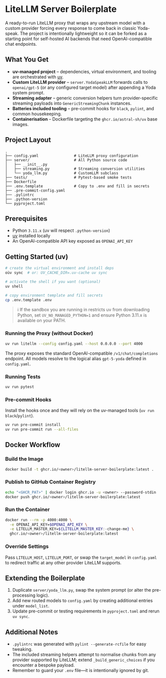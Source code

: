# LiteLLM Server Boilerplate

A ready-to-run LiteLLM proxy that wraps any upstream model with a custom provider forcing every
response to come back in classic Yoda-speak. The project is intentionally lightweight so it can be
forked as a starting point for self-hosted AI backends that need OpenAI-compatible chat endpoints.

## What You Get

- **uv-managed project** – dependencies, virtual environment, and tooling are orchestrated with
  [uv](https://docs.astral.sh/uv/).
- **Custom LiteLLM provider** – `server.YodaSpeakLLM` forwards calls to `openai/gpt-5` (or any
  configured target model) after appending a Yoda system prompt.
- **Streaming adapter** – generic conversion helpers turn provider-specific streaming payloads into
  `GenericStreamingChunk` instances.
- **Batteries included tooling** – pre-commit hooks for `black`, `pylint`, and common housekeeping.
- **Containerisation** – Dockerfile targeting the `ghcr.io/astral-sh/uv` base images.

## Project Layout

```
.
├── config.yaml                # LiteLLM proxy configuration
├── server/                    # All Python source code
│   ├── __init__.py
│   ├── streaming.py           # Streaming conversion utilities
│   └── yoda_llm.py            # CustomLLM subclass
├── tests/                     # Pytest-based smoke tests
├── Dockerfile
├── .env.template              # Copy to .env and fill in secrets
├── .pre-commit-config.yaml
├── .pylintrc
├── .python-version
└── pyproject.toml
```

## Prerequisites

- Python `3.11.x` (uv will respect `.python-version`)
- [uv](https://docs.astral.sh/uv/getting-started/) installed locally
- An OpenAI-compatible API key exposed as `OPENAI_API_KEY`

## Getting Started (uv)

```bash
# create the virtual environment and install deps
oùv sync  # or: UV_CACHE_DIR=.uv-cache uv sync

# activate the shell if you want (optional)
uv shell

# copy environment template and fill secrets
cp .env.template .env
```

> ℹ️ If the sandbox you are running in restricts uv from downloading Python, set
> `UV_NO_MANAGED_PYTHON=1` and ensure Python 3.11.x is available on your PATH.

### Running the Proxy (without Docker)

```bash
uv run litellm --config config.yaml --host 0.0.0.0 --port 4000
```

The proxy exposes the standard OpenAI-compatible `/v1/chat/completions` endpoint. All models resolve
to the logical alias `gpt-5-yoda` defined in `config.yaml`.

### Running Tests

```bash
uv run pytest
```

### Pre-commit Hooks

Install the hooks once and they will rely on the uv-managed tools (`uv run black`/`pylint`).

```bash
uv run pre-commit install
uv run pre-commit run --all-files
```

## Docker Workflow

### Build the Image

```bash
docker build -t ghcr.io/<owner>/litellm-server-boilerplate:latest .
```

### Publish to GitHub Container Registry

```bash
echo "<GHCR_PAT>" | docker login ghcr.io -u <owner> --password-stdin
docker push ghcr.io/<owner>/litellm-server-boilerplate:latest
```

### Run the Container

```bash
docker run --rm -p 4000:4000 \
  -e OPENAI_API_KEY=$OPENAI_API_KEY \
  -e LITELLM_MASTER_KEY=${LITELLM_MASTER_KEY:-change-me} \
  ghcr.io/<owner>/litellm-server-boilerplate:latest
```

### Override Settings

Pass `LITELLM_HOST`, `LITELLM_PORT`, or swap the `target_model` in `config.yaml` to redirect traffic
at any other provider LiteLLM supports.

## Extending the Boilerplate

1. Duplicate `server/yoda_llm.py`, swap the system prompt (or alter the pre-processing logic).
2. Add new routed models to `config.yaml` by creating additional entries under `model_list`.
3. Update pre-commit or testing requirements in `pyproject.toml` and rerun `uv sync`.

## Additional Notes

- `.pylintrc` was generated with `pylint --generate-rcfile` for easy tweaking.
- The included streaming helpers attempt to normalise chunks from any provider supported by
  LiteLLM; extend `_build_generic_choices` if you encounter a bespoke payload.
- Remember to guard your `.env` file—it is intentionally ignored by git.
